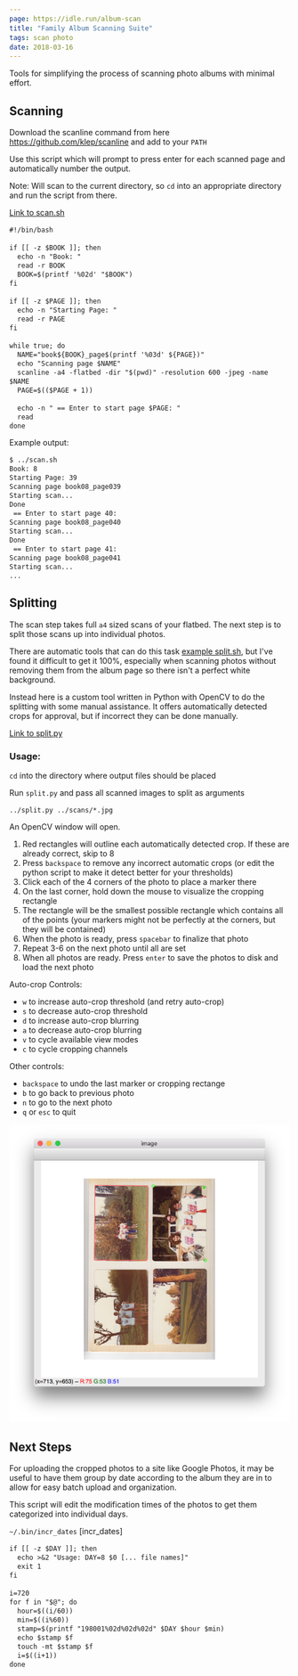 ```yaml
---
page: https://idle.run/album-scan
title: "Family Album Scanning Suite"
tags: scan photo
date: 2018-03-16
---
```


Tools for simplifying the process of scanning photo albums with minimal effort.

## Scanning

Download the scanline command from here https://github.com/klep/scanline and
add to your `PATH`

Use this script which will prompt to press enter for each scanned page and 
automatically number the output.

Note: Will scan to the current directory, so `cd` into an appropriate directory
and run the script from there.

[Link to scan.sh](scan.sh)

```
#!/bin/bash

if [[ -z $BOOK ]]; then
  echo -n "Book: "
  read -r BOOK
  BOOK=$(printf '%02d' "$BOOK")
fi

if [[ -z $PAGE ]]; then
  echo -n "Starting Page: "
  read -r PAGE
fi

while true; do
  NAME="book${BOOK}_page$(printf '%03d' ${PAGE})"
  echo "Scanning page $NAME"
  scanline -a4 -flatbed -dir "$(pwd)" -resolution 600 -jpeg -name $NAME
  PAGE=$(($PAGE + 1))

  echo -n " == Enter to start page $PAGE: "
  read
done
```

Example output:

```
$ ../scan.sh
Book: 8
Starting Page: 39
Scanning page book08_page039
Starting scan...
Done
 == Enter to start page 40:
Scanning page book08_page040
Starting scan...
Done
 == Enter to start page 41:
Scanning page book08_page041
Starting scan...
...
```

## Splitting

The scan step takes full `a4` sized scans of your flatbed. The next step is to split those scans up into individual photos.

There are automatic tools that can do this task [example split.sh](split.sh), but I've found it difficult to get it 100%, especially when scanning photos without removing them from the album page so there isn't a perfect white background.

Instead here is a custom tool written in Python with OpenCV to do the splitting
with some manual assistance. It offers automatically detected crops for approval, but if incorrect they can be done manually.

[Link to split.py](split.py)

### Usage:

`cd` into the directory where output files should be placed

Run `split.py` and pass all scanned images to split as arguments

```
../split.py ../scans/*.jpg
```

An OpenCV window will open.

1. Red rectangles will outline each automatically detected crop. If these are already correct, skip to 8
2. Press `backspace` to remove any incorrect automatic crops (or edit the python script to make it detect better for your thresholds)
3. Click each of the 4 corners of the photo to place a marker there
4. On the last corner, hold down the mouse to visualize the cropping rectangle
5. The rectangle will be the smallest possible rectangle which contains all of the points (your markers might not be perfectly at the corners, but they will be contained)
6. When the photo is ready, press `spacebar` to finalize that photo
7. Repeat 3-6 on the next photo until all are set
8. When all photos are ready. Press `enter` to save the photos to disk and load the next photo

Auto-crop Controls:

- `w` to increase auto-crop threshold (and retry auto-crop)
- `s` to decrease auto-crop threshold
- `d` to increase auto-crop blurring
- `a` to decrease auto-crop blurring
- `v` to cycle available view modes
- `c` to cycle cropping channels

Other controls:

- `backspace` to undo the last marker or cropping rectange
- `b` to go back to previous photo
- `n` to go to the next photo
- `q` or `esc` to quit


![](split.png)

## Next Steps

For uploading the cropped photos to a site like Google Photos, it may be useful to have them group by date according to the album they are in to allow for easy batch upload and organization.

This script will edit the modification times of the photos to get them categorized into individual days.

`~/.bin/incr_dates` [incr_dates]

```
if [[ -z $DAY ]]; then
  echo >&2 "Usage: DAY=8 $0 [... file names]"
  exit 1
fi

i=720
for f in "$@"; do
  hour=$((i/60))
  min=$((i%60))
  stamp=$(printf "198001%02d%02d%02d" $DAY $hour $min)
  echo $stamp $f
  touch -mt $stamp $f
  i=$((i+1))
done
```